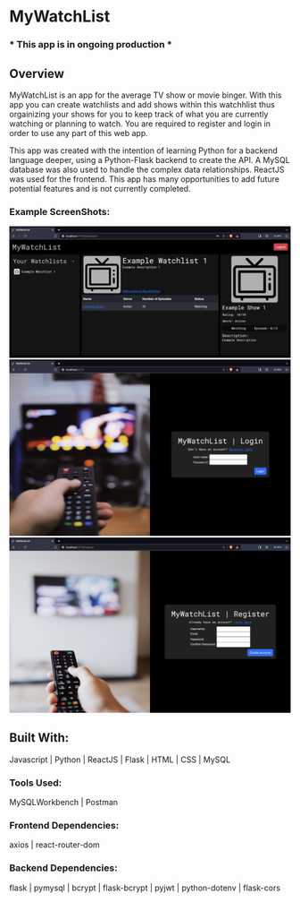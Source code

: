 # MyWatchList   
### * This app is in ongoing production *      

## Overview   
MyWatchList is an app for the average TV show or movie binger. With this app you can create watchlists and add shows within this watchhlist thus orgainizing your shows for you to keep track of what you are currently watching or planning to watch. You are required to register and login in order to use any part of this web app. 

This app was created with the intention of learning Python for a backend language deeper, using a Python-Flask backend to create the API. A MySQL database was also used to handle the complex data relationships. ReactJS was used for the frontend. This app has many opportunities to add future potential features and is not currently completed. 

### Example ScreenShots:
![Example UI](/client/src/assets/UIVersion1.jpeg)
![Example UI](/client/src/assets/loginScreenshot.jpeg)
![Example UI](/client/src/assets/registerScreenshot.jpeg)

## Built With:     
Javascript | Python | ReactJS | Flask | HTML | CSS | MySQL  

### Tools Used:
MySQLWorkbench | Postman 

### Frontend Dependencies:   
axios | react-router-dom   

### Backend Dependencies:  
flask | pymysql | bcrypt | flask-bcrypt | pyjwt | python-dotenv | flask-cors